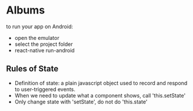 # Albums

to run your app on Android:
- open the emulator
- select the project folder
- react-native run-android

## Rules of State

- Definition of state: a plain javascript object used to record and respond to user-triggered events.
- When we need to update what a component shows, call 'this.setState'
- Only change state with 'setState', do not do 'this.state'